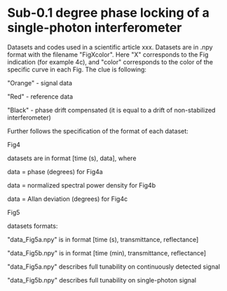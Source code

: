 # Sub-0.1 degree phase locking of a single-photon interferometer
Datasets and codes used in a scientific article xxx. Datasets are in .npy format with the filename "FigXcolor". Here "X" corresponds to the Fig indication (for example 4c), and "color" corresponds to the color of the specific curve in each Fig. The clue is following:

"Orange" - signal data

"Red" - reference data

"Black" - phase drift compensated (it is equal to a drift of non-stabilized interferometer)


Further follows the specification of the format of each dataset:


Fig4


datasets are in format [time (s), data], where


data = phase (degrees) for Fig4a

data = normalized spectral power density for Fig4b

data = Allan deviation (degrees) for Fig4c

Fig5


datasets formats:


"data_Fig5a.npy" is in format [time (s), transmittance, reflectance]

"data_Fig5b.npy" is in format [time (min), transmittance, reflectance]


"data_Fig5a.npy" describes full tunability on continuously detected signal

"data_Fig5b.npy" describes full tunability on single-photon signal
